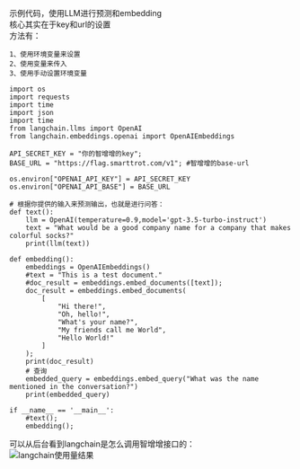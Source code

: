 示例代码，使用LLM进行预测和embedding   
核心其实在于key和url的设置    
方法有：    
```
1、使用环境变量来设置   
2、使用变量来传入   
3、使用手动设置环境变量   
```
```
import os
import requests
import time
import json
import time
from langchain.llms import OpenAI
from langchain.embeddings.openai import OpenAIEmbeddings

API_SECRET_KEY = "你的智增增的key";
BASE_URL = "https://flag.smarttrot.com/v1"; #智增增的base-url

os.environ["OPENAI_API_KEY"] = API_SECRET_KEY
os.environ["OPENAI_API_BASE"] = BASE_URL

# 根据你提供的输入来预测输出，也就是进行问答：
def text():
    llm = OpenAI(temperature=0.9,model='gpt-3.5-turbo-instruct')
    text = "What would be a good company name for a company that makes colorful socks?"
    print(llm(text))

def embedding():
    embeddings = OpenAIEmbeddings()
    #text = "This is a test document."
    #doc_result = embeddings.embed_documents([text]);
    doc_result = embeddings.embed_documents(
        [
            "Hi there!",
            "Oh, hello!",
            "What's your name?",
            "My friends call me World",
            "Hello World!"
        ]
    );
    print(doc_result)
    # 查询
    embedded_query = embeddings.embed_query("What was the name mentioned in the conversation?")
    print(embedded_query)

if __name__ == '__main__':
    #text();
    embedding();
```   
可以从后台看到langchain是怎么调用智增增接口的：    
![langchain使用量结果](https://github.com/xing61/xiaoyi-robot/assets/38256442/723bbab0-9fb9-49cb-b0b4-5c2d40bb4f37)
